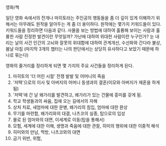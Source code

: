 영화/책

일단 영화 속에서의 전개나 마히토라는 주인공의 행동들을 좀 더 깊이 있게 이해하기 위해서는 아무래도 원작을 알아두는 게 좀 더 용이하다.
원작에는 몇가지 키워드들이 있다. 키워드들을 정리하면 다음과 같다.
	사물을 보는 방법에 대하여
	훌륭해 보이는 사람과 훌륭한 사람
	진정한 발견이란 무엇일까?
	가난에 대하여
	위대한 사람이란 누구인가?
	눈 내리는 날의 사건
	인간의 고뇌와 잘못의 위대함에 대하여
	관계개선, 수선화와 간다라 불상, 봄날 아침
(마지막 3개의 챕터는 나의 판단에서는 상당히 유사하다고 보았기 때문에 하나로 묶는다)

영화의 줄거리를 정리하게 되면 몇 가지의 주요 사건들을 정리하게 된다.
1. 마히토의 '더 어린 시절' 전쟁 발발 및 어머니의 죽음
2. '저택'으로의 이사 및 아버지의 어머니 동생과의 결혼(이모와 아버지가 재혼을 하게 됨)
3. '저택'에 간 날 왜가리를 발견하고, 왜가리가 있는 건물에 흥미를 갖게 됨.
4. 학교 학생들과의 싸움, 집에 오는 길에서의 자해
5. 상처 치료, 새엄마에 대한 문병, 왜가리의 침입, 엄마에 대한 환상
6. 무기를 마련함, 왜가리와의 대결, 나츠코의 실종, 탑으로의 입성
7. 물로 된 엄마와의 대면, 이세계로 이동(탑을 통해서)
8. 모험, 세계에 대한 이해, 생명과 죽음에 대한 관찰, 히미의 행위에 대한 이중적 해석
9. 히미와의 만남, 먹방, 나츠코와의 대면
10. 금기 위반, 위험, 